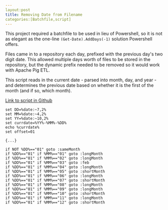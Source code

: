 ```yaml
---
layout:post
title: Removing Date from Filename 
categories:[Batchfile,script]
---
```


This project required a batchfile to be used in lieu of Powershell, so it is not as elegant as the one-line `(Get-Date).AddDays(-1)` solution Powershell offers.

Files came in to a repository each day, prefixed with the previous day's two digit date. This allowed multiple days worth of files to be stored in the repository, but the dynamic prefix needed to be removed so it would work with Apache Pig ETL. 

This script reads in the current date - parsed into month, day, and year - and determines the previous date based on whether it is the first of the month (and if so, which month).

[Link to script in Github](https://github.com/Lwillio/scripts/blob/main/previousDateFindandRemove.bat)

```batchfile
set DD=%date:~7,2%
set MM=%date:~4,2%
set YY=%date:~10,2%
set currdate=%YY%-%MM%-%DD%
echo %currdate%
set offset=01 

{...}

if NOT %DD%=="01" goto :sameMonth
if %DD%=="01" if %MM%=="01" goto :longMonth
if %DD%=="01" if %MM%=="02" goto :longMonth
if %DD%=="01" if %MM%=="03" goto :feb
if %DD%=="01" if %MM%=="04" goto :longMonth
if %DD%=="01" if %MM%=="05" goto :shortMonth
if %DD%=="01" if %MM%=="06" goto :longMonth
if %DD%=="01" if %MM%=="07" goto :shortMonth
if %DD%=="01" if %MM%=="08" goto :longMonth
if %DD%=="01" if %MM%=="09" goto :longMonth
if %DD%=="01" if %MM%=="10" goto :shortMonth
if %DD%=="01" if %MM%=="11" goto :longMonth
if %DD%=="01" if %MM%=="12" goto :shortMonth

```
